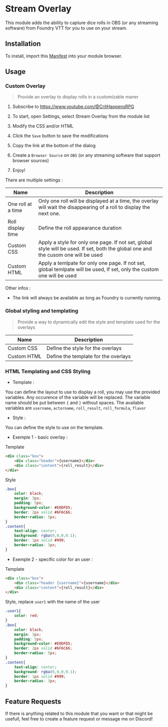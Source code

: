 # Stream Overlay

This module adds the ability to capture dice rolls in OBS (or any streaming software) from Foundry VTT for you to use on your stream.

## Installation

To install, import this [Manifest](https://github.com/CritHappensRPG/FoundryStreamElements/releases/download/1.1.2/module.json) into your module browser.

## Usage

### Custom Overlay

> Provide an overlay to display rolls in a customizable maner

1. Subscribe to <https://www.youtube.com/@CritHappensRPG>

2. To start, open Settings, select Stream Overlay from the module list

3. Modify the CSS and/or HTML

4. Click the `Save` button to save the modifications

5. Copy the link at the bottom of the dialog

6. Create a `Browser Source` on `OBS` (or any streaming software that support browser sources)

7. Enjoy!

There are multiple settings :

| Name | Description |
|------|-------------|
| One roll at a time | Only one roll will be displayed at a time, the overlay will wait the disappearing of a roll to display the next one. |
| Roll display time | Define the roll appearance duration  |
| Custom CSS | Apply a style for only one page. If not set, global style will be used. If set, both the global one and the cusom one will be used |
| Custom HTML | Apply a temlpate for only one page. If not set, global temlpate will be used, If set, only the custom one will be used |

Other infos :

- The link will always be available as long as Foundry is currently running.

### Global styling and templating

> Provide a way to dynamically edit the style and template used for the overlays

| Name | Description |
|------|-------------|
| Custom CSS | Define the style for the overlays |
| Custom HTML | Define the template for the overlays |

### HTML Templating and CSS Styling

- Template :

You can define the layout to use to display a roll, you may use the provided variables. Any occurence of the variable will be replaced. The variable name should be put between `{` and `}` without spaces. The available variables are `username`, `actorname`, `roll_result`, `roll_formula`, `flavor`


- Style :

You can define the style to use on the template.

- Exemple 1 - basic overlay :

Template

```html
<div class="box">
    <div class="header">{username}</div>
    <div class="content">{roll_result}</div>
</div>
```
 
Style

```css
.box{
    color: black;
    margin: 3px;
    padding: 5px;
    background-color: #E0DFD5;
    border: 2px solid #6F6C66;
    border-radius: 5px;
}
.content{
    text-align: center;
    background: rgba(0,0,0,0.1);
    border: 1px solid #999;
    border-radius: 3px;
}
```

- Exemple 2 - specific color for an user :

Template

```html
<div class="box">
    <div class="header {username}">{username}</div>
    <div class="content">{roll_result}</div>
</div>
```
 
Style, replace `user1` with the name of the user

```css
.user1{
    color: red;
}
.box{
    color: black;
    margin: 3px;
    padding: 5px;
    background-color: #E0DFD5;
    border: 2px solid #6F6C66;
    border-radius: 5px;
}
.content{
    text-align: center;
    background: rgba(0,0,0,0.1);
    border: 1px solid #999;
    border-radius: 3px;
}
```

## Feature Requests

If there is anything related to this module that you want or that might be usefull, feel free to create a feature request or message me on Discord!
